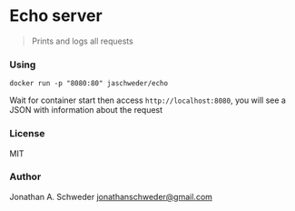 # Echo server

> Prints and logs all requests

### Using

```
docker run -p "8080:80" jaschweder/echo
```

Wait for container start then access `http://localhost:8080`, you will see a JSON with information about the request

### License

MIT

### Author

Jonathan A. Schweder <jonathanschweder@gmail.com>
